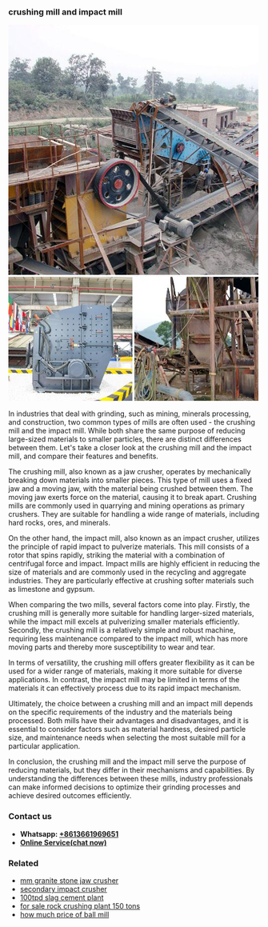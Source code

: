 <h3>crushing mill and impact mill</h3><img src='1708499444.jpg' alt=''><p>In industries that deal with grinding, such as mining, minerals processing, and construction, two common types of mills are often used - the crushing mill and the impact mill. While both share the same purpose of reducing large-sized materials to smaller particles, there are distinct differences between them. Let's take a closer look at the crushing mill and the impact mill, and compare their features and benefits.</p><p>The crushing mill, also known as a jaw crusher, operates by mechanically breaking down materials into smaller pieces. This type of mill uses a fixed jaw and a moving jaw, with the material being crushed between them. The moving jaw exerts force on the material, causing it to break apart. Crushing mills are commonly used in quarrying and mining operations as primary crushers. They are suitable for handling a wide range of materials, including hard rocks, ores, and minerals.</p><p>On the other hand, the impact mill, also known as an impact crusher, utilizes the principle of rapid impact to pulverize materials. This mill consists of a rotor that spins rapidly, striking the material with a combination of centrifugal force and impact. Impact mills are highly efficient in reducing the size of materials and are commonly used in the recycling and aggregate industries. They are particularly effective at crushing softer materials such as limestone and gypsum.</p><p>When comparing the two mills, several factors come into play. Firstly, the crushing mill is generally more suitable for handling larger-sized materials, while the impact mill excels at pulverizing smaller materials efficiently. Secondly, the crushing mill is a relatively simple and robust machine, requiring less maintenance compared to the impact mill, which has more moving parts and thereby more susceptibility to wear and tear.</p><p>In terms of versatility, the crushing mill offers greater flexibility as it can be used for a wider range of materials, making it more suitable for diverse applications. In contrast, the impact mill may be limited in terms of the materials it can effectively process due to its rapid impact mechanism.</p><p>Ultimately, the choice between a crushing mill and an impact mill depends on the specific requirements of the industry and the materials being processed. Both mills have their advantages and disadvantages, and it is essential to consider factors such as material hardness, desired particle size, and maintenance needs when selecting the most suitable mill for a particular application.</p><p>In conclusion, the crushing mill and the impact mill serve the purpose of reducing materials, but they differ in their mechanisms and capabilities. By understanding the differences between these mills, industry professionals can make informed decisions to optimize their grinding processes and achieve desired outcomes efficiently.</p><h3>Contact us</h3><ul><li><strong>Whatsapp:&nbsp;<a href="https://wa.me/8613661969651">+8613661969651</a></strong></li><li><a href="https://swt.shibang-china.com/?git&amp;zhl&amp;crushing mill and impact mill"><strong>Online Service(chat now)</strong></a></li></ul><h3>Related</h3><ul><li><a href='mm granite stone jaw crusher.md'>mm granite stone jaw crusher</a></li><li><a href='secondary impact crusher.md'>secondary impact crusher</a></li><li><a href='100tpd slag cement plant.md'>100tpd slag cement plant</a></li><li><a href='for sale rock crushing plant 150 tons.md'>for sale rock crushing plant 150 tons</a></li><li><a href='how much price of ball mill.md'>how much price of ball mill</a></li></ul>